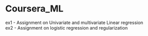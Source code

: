 # Coursera_ML
ex1 - Assignment on Univariate and multivariate Linear regression  
ex2 - Assignment on logistic regression and regularization
